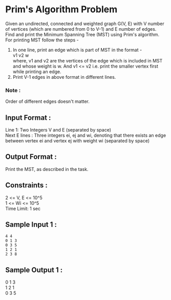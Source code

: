 # Prim's Algorithm Problem

Given an undirected, connected and weighted graph G(V, E) with V number of vertices (which are numbered from 0 to V-1) and E number of edges.  
Find and print the Minimum Spanning Tree (MST) using Prim's algorithm.  
For printing MST follow the steps -  

1. In one line, print an edge which is part of MST in the format -   
v1 v2 w  
where, v1 and v2 are the vertices of the edge which is included in MST and whose weight is w. And v1  <= v2 i.e. print the smaller vertex first while printing an edge.  
2. Print V-1 edges in above format in different lines.  

### Note : 
Order of different edges doesn't matter.  
## Input Format :

Line 1: Two Integers V and E (separated by space)  
Next E lines : Three integers ei, ej and wi, denoting that there exists an edge between vertex ei and vertex ej with weight wi (separated by space)  

## Output Format :

Print the MST, as described in the task.  

## Constraints :

2 <= V, E <= 10^5  
1 <= Wi <= 10^5  
Time Limit: 1 sec  

## Sample Input 1 :
```
4 4  
0 1 3  
0 3 5  
1 2 1  
2 3 8  
```
## Sample Output 1 :

0 1 3  
1 2 1   
0 3 5   

